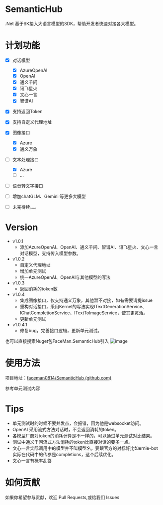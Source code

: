 # SemanticHub

.Net 基于SK接入大语言模型的SDK，帮助开发者快速对接各大模型。

# 计划功能

- [X] 对话模型

  - [X] AzureOpenAI
  - [X] OpenAI
  - [X] 通义千问
  - [X] 讯飞星火
  - [X] 文心一言
  - [X] 智谱AI
- [X] 支持返回Token
- [X] 支持自定义代理地址
- [X] 图像接口

  - [X] Azure
  - [X] 通义万象
- [ ] 文本处理接口
  - [X] Azure
  - [ ] ...
- [ ] 语音转文字接口
- [ ] 增加chatGLM、Gemini 等更多大模型
- [ ] 未完待续。。。

# Version

- v1.0.1
  - 添加AzureOpenAI、OpenAI、通义千问、智谱AI、讯飞星火、文心一言对话模型，支持传入模型参数。
- v1.0.2
  - 自定义代理地址
  - 增加单元测试
  - 统一AzureOpenAI、OpenAI与其他模型的写法
- v1.0.3
  - 返回消耗的token数
- v1.0.4
  - 集成图像接口，仅支持通义万象，其他暂不对接，如有需要请提issue
  - 重构对话接口，采用Kernel的写法实现ITextGenerationService、IChatCompletionService、ITextToImageService，使其更灵活。
  - 更新单元测试
- v1.0.4.1
  - 修复bug，完善接口逻辑，更新单元测试。

也可以直接搜索Nuget包FaceMan.SemanticHub引入
![image](https://github.com/faceman0814/SemanticHub/assets/74786133/c27744bb-cd4a-4ec2-9c75-9420d12c4c14)

# 使用方法

项目地址：[faceman0814/SemanticHub (github.com)](https://github.com/faceman0814/SemanticHub)

参考单元测试内容

# Tips

- 单元测试时的时候不要并发点，会报错，因为他是websocket访问。
- OpenAI 采用流式方法对话时，不会返回消耗的token。
- 各模型厂商对token的消耗计算是不一样的，可以通过单元测试对比结果。
- 测试中通义千问流式方法消耗的token比直接对话的要多一点。
- 文心一言实际调用中的模型并不叫模型名，要跟官方的对标好比如ernie-bot实际在代码中的传参是completions，这个后续优化。
- 文心一言有概率乱答

# 如何贡献

如果你希望参与贡献，欢迎 Pull Requests,或给我们 Issues

